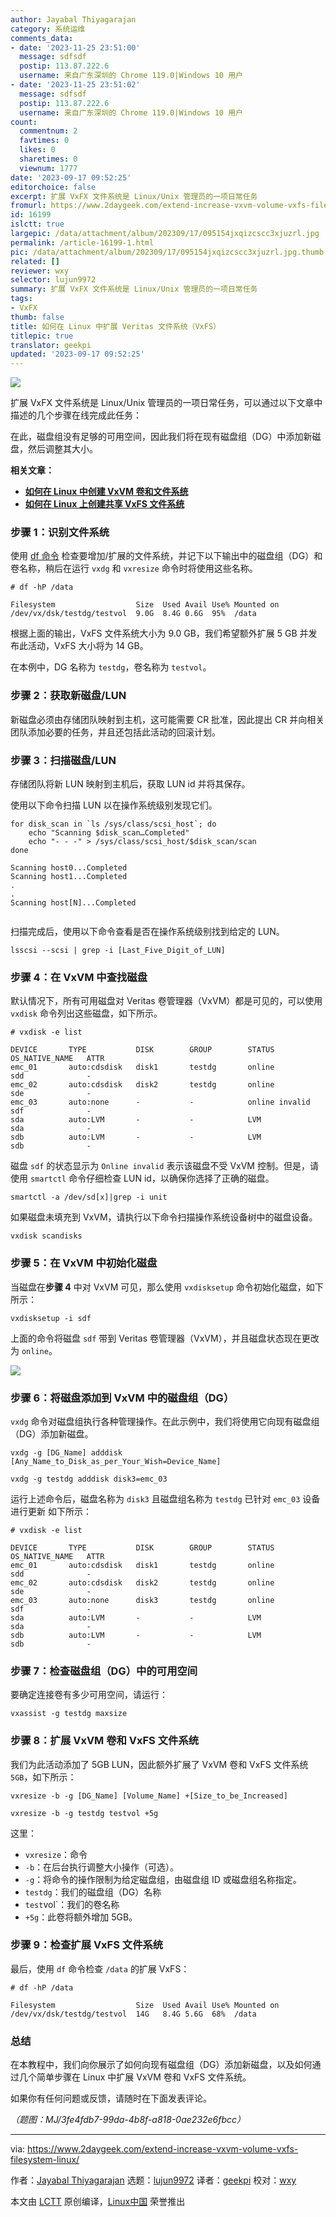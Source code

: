 ```yaml
---
author: Jayabal Thiyagarajan
category: 系统运维
comments_data:
- date: '2023-11-25 23:51:00'
  message: sdfsdf
  postip: 113.87.222.6
  username: 来自广东深圳的 Chrome 119.0|Windows 10 用户
- date: '2023-11-25 23:51:02'
  message: sdfsdf
  postip: 113.87.222.6
  username: 来自广东深圳的 Chrome 119.0|Windows 10 用户
count:
  commentnum: 2
  favtimes: 0
  likes: 0
  sharetimes: 0
  viewnum: 1777
date: '2023-09-17 09:52:25'
editorchoice: false
excerpt: 扩展 VxFX 文件系统是 Linux/Unix 管理员的一项日常任务
fromurl: https://www.2daygeek.com/extend-increase-vxvm-volume-vxfs-filesystem-linux/
id: 16199
islctt: true
largepic: /data/attachment/album/202309/17/095154jxqizcscc3xjuzrl.jpg
permalink: /article-16199-1.html
pic: /data/attachment/album/202309/17/095154jxqizcscc3xjuzrl.jpg.thumb.jpg
related: []
reviewer: wxy
selector: lujun9972
summary: 扩展 VxFX 文件系统是 Linux/Unix 管理员的一项日常任务
tags:
- VxFX
thumb: false
title: 如何在 Linux 中扩展 Veritas 文件系统（VxFS）
titlepic: true
translator: geekpi
updated: '2023-09-17 09:52:25'
---
```


![](/data/attachment/album/202309/17/095154jxqizcscc3xjuzrl.jpg)


扩展 VxFX 文件系统是 Linux/Unix 管理员的一项日常任务，可以通过以下文章中描述的几个步骤在线完成此任务：


在此，磁盘组没有足够的可用空间，因此我们将在现有磁盘组（DG）中添加新磁盘，然后调整其大小。


**相关文章：**


* **[如何在 Linux 中创建 VxVM 卷和文件系统](https://www.2daygeek.com/create-vxvm-volume-vxfs-filesystem-linux/)**
* **[如何在 Linux 上创建共享 VxFS 文件系统](https://www.2daygeek.com/create-veritas-shared-vxfs-file-system-linux/)**


### 步骤 1：识别文件系统


使用 [df 命令](https://www.2daygeek.com/linux-check-disk-space-usage-df-command/) 检查要增加/扩展的文件系统，并记下以下输出中的磁盘组（DG）和卷名称，稍后在运行 `vxdg` 和 `vxresize` 命令时将使用这些名称。



```
# df -hP /data

Filesystem                  Size  Used Avail Use% Mounted on
/dev/vx/dsk/testdg/testvol  9.0G  8.4G 0.6G  95%  /data

```

根据上面的输出，VxFS 文件系统大小为 9.0 GB，我们希望额外扩展 5 GB 并发布此活动，VxFS 大小将为 14 GB。


在本例中，DG 名称为 `testdg`，卷名称为 `testvol`。


### 步骤 2：获取新磁盘/LUN


新磁盘必须由存储团队映射到主机，这可能需要 CR 批准，因此提出 CR 并向相关团队添加必要的任务，并且还包括此活动的回滚计划。


### 步骤 3：扫描磁盘/LUN


存储团队将新 LUN 映射到主机后，获取 LUN id 并将其保存。


使用以下命令扫描 LUN 以在操作系统级别发现它们。



```
for disk_scan in `ls /sys/class/scsi_host`; do 
    echo "Scanning $disk_scan…Completed"
    echo "- - -" > /sys/class/scsi_host/$disk_scan/scan
done

```


```
Scanning host0...Completed
Scanning host1...Completed
.
.
Scanning host[N]...Completed


```

扫描完成后，使用以下命令查看是否在操作系统级别找到给定的 LUN。



```
lsscsi --scsi | grep -i [Last_Five_Digit_of_LUN]

```

### 步骤 4：在 VxVM 中查找磁盘


默认情况下，所有可用磁盘对 Veritas 卷管理器（VxVM）都是可见的，可以使用 `vxdisk` 命令列出这些磁盘，如下所示。



```
# vxdisk -e list

DEVICE       TYPE           DISK        GROUP        STATUS               OS_NATIVE_NAME   ATTR
emc_01       auto:cdsdisk   disk1       testdg       online               sdd              -
emc_02       auto:cdsdisk   disk2       testdg       online               sde              -
emc_03       auto:none      -           -            online invalid       sdf              -
sda          auto:LVM       -           -            LVM                  sda              -
sdb          auto:LVM       -           -            LVM                  sdb              -

```

磁盘 `sdf` 的状态显示为 `Online invalid` 表示该磁盘不受 VxVM 控制。但是，请使用 `smartctl` 命令仔细检查 LUN id，以确保你选择了正确的磁盘。



```
smartctl -a /dev/sd[x]|grep -i unit

```

如果磁盘未填充到 VxVM，请执行以下命令扫描操作系统设备树中的磁盘设备。



```
vxdisk scandisks

```

### 步骤 5：在 VxVM 中初始化磁盘


当磁盘在**步骤 4** 中对 VxVM 可见，那么使用 `vxdisksetup` 命令初始化磁盘，如下所示：



```
vxdisksetup -i sdf

```

上面的命令将磁盘 `sdf` 带到 Veritas 卷管理器（VxVM），并且磁盘状态现在更改为 `online`。


![](/data/attachment/album/202309/17/095225ffh9ss4encczrejz.jpg)


### 步骤 6：将磁盘添加到 VxVM 中的磁盘组（DG）


`vxdg` 命令对磁盘组执行各种管理操作。在此示例中，我们将使用它向现有磁盘组（DG）添加新磁盘。



```
vxdg -g [DG_Name] adddisk [Any_Name_to_Disk_as_per_Your_Wish=Device_Name]

```


```
vxdg -g testdg adddisk disk3=emc_03

```

运行上述命令后，磁盘名称为 `disk3` 且磁盘组名称为 `testdg` 已针对 `emc_03` 设备进行更新 如下所示：



```
# vxdisk -e list

DEVICE       TYPE           DISK        GROUP        STATUS               OS_NATIVE_NAME   ATTR
emc_01       auto:cdsdisk   disk1       testdg       online               sdd              -
emc_02       auto:cdsdisk   disk2       testdg       online               sde              -
emc_03       auto:none      disk3       testdg       online               sdf              -
sda          auto:LVM       -           -            LVM                  sda              -
sdb          auto:LVM       -           -            LVM                  sdb              -

```

### 步骤 7：检查磁盘组（DG）中的可用空间


要确定连接卷有多少可用空间，请运行：



```
vxassist -g testdg maxsize

```

### 步骤 8：扩展 VxVM 卷和 VxFS 文件系统


我们为此活动添加了 5GB LUN，因此额外扩展了 VxVM 卷和 VxFS 文件系统 `5GB`，如下所示：



```
vxresize -b -g [DG_Name] [Volume_Name] +[Size_to_be_Increased]

```


```
vxresize -b -g testdg testvol +5g

```

这里：


* `vxresize`：命令
* `-b`：在后台执行调整大小操作（可选）。
* `-g`：将命令的操作限制为给定磁盘组，由磁盘组 ID 或磁盘组名称指定。
* `testdg`：我们的磁盘组（DG）名称
* `test`vol`：我们的卷名称
* `+5g`：此卷将额外增加 5GB。


### 步骤 9：检查扩展 VxFS 文件系统


最后，使用 `df` 命令检查 `/data` 的扩展 VxFS：



```
# df -hP /data

Filesystem                  Size  Used Avail Use% Mounted on
/dev/vx/dsk/testdg/testvol  14G   8.4G 5.6G  68%  /data

```

### 总结


在本教程中，我们向你展示了如何向现有磁盘组（DG）添加新磁盘，以及如何通过几个简单步骤在 Linux 中扩展 VxVM 卷和 VxFS 文件系统。


如果你有任何问题或反馈，请随时在下面发表评论。


*（题图：MJ/3fe4fdb7-99da-4b8f-a818-0ae232e6fbcc）*




---


via: <https://www.2daygeek.com/extend-increase-vxvm-volume-vxfs-filesystem-linux/>


作者：[Jayabal Thiyagarajan](https://www.2daygeek.com/author/jayabal/) 选题：[lujun9972](https://github.com/lujun9972) 译者：[geekpi](https://github.com/geekpi) 校对：[wxy](https://github.com/wxy)


本文由 [LCTT](https://github.com/LCTT/TranslateProject) 原创编译，[Linux中国](https://linux.cn/) 荣誉推出